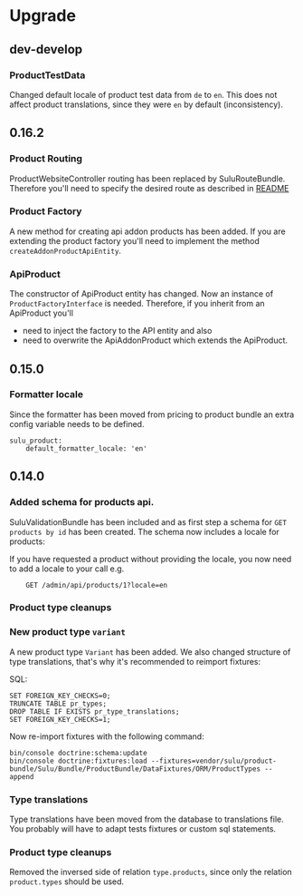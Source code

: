 # Upgrade

## dev-develop

### ProductTestData

Changed default locale of product test data from `de` to `en`. This does
not affect product translations, since they were `en` by default
(inconsistency).

## 0.16.2

### Product Routing

ProductWebsiteController routing has been replaced by SuluRouteBundle.
Therefore you'll need to specify the desired route as described in
[README](README.md#custom-routing)


### Product Factory

A new method for creating api addon products has been added.
If you are extending the product factory you'll need to implement the
method `createAddonProductApiEntity`.

### ApiProduct

The constructor of ApiProduct entity has changed.
Now an instance of `ProductFactoryInterface` is needed.
Therefore, if you inherit from an ApiProduct you'll

* need to inject the factory to the API entity and also
* need to overwrite the ApiAddonProduct which extends the ApiProduct.


## 0.15.0

### Formatter locale

Since the formatter has been moved from pricing to product bundle an
extra config variable needs to be defined.

```
sulu_product:
    default_formatter_locale: 'en'
```

## 0.14.0

### Added schema for products api.

SuluValidationBundle has been included and as first step a schema for
`GET products by id` has been created. The schema now includes a locale for
products:

If you have requested a product without providing the locale, you now
need to add a locale to your call e.g.

```
    GET /admin/api/products/1?locale=en
```

### Product type cleanups

### New product type `variant`

A new product type `Variant` has been added. We also changed structure
of type translations, that's why it's recommended to reimport fixtures:

SQL:

```
SET FOREIGN_KEY_CHECKS=0;
TRUNCATE TABLE pr_types;
DROP TABLE IF EXISTS pr_type_translations;
SET FOREIGN_KEY_CHECKS=1;
```

Now re-import fixtures with the following command:

```
bin/console doctrine:schema:update
bin/console doctrine:fixtures:load --fixtures=vendor/sulu/product-bundle/Sulu/Bundle/ProductBundle/DataFixtures/ORM/ProductTypes --append
```

### Type translations

Type translations have been moved from the database to translations
file. You probably will have to adapt tests fixtures or custom sql
statements.

### Product type cleanups

Removed the inversed side of relation `type.products`, since only the
relation `product.types` should be used.
